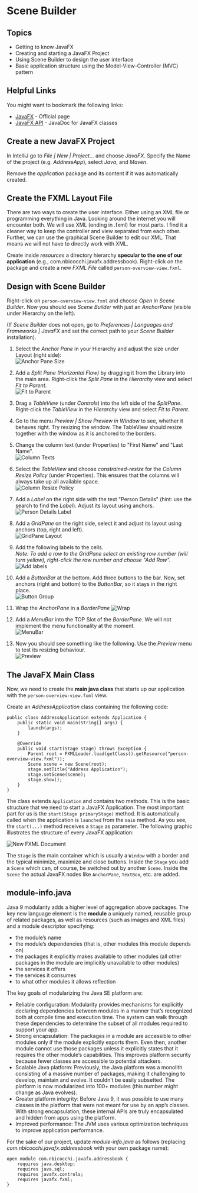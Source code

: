 # Scene Builder

## Topics
* Getting to know JavaFX
* Creating and starting a JavaFX Project
* Using Scene Builder to design the user interface
* Basic application structure using the Model-View-Controller (MVC) pattern

## Helpful Links
You might want to bookmark the following links:

* [JavaFX](https://openjfx.io/) - Official page
* [JavaFX API](https://openjfx.io/javadoc/17/javafx.graphics/module-summary.html) - JavaDoc for JavaFX classes

## Create a new JavaFX Project
In IntelliJ go to *File | New | Project...* and choose *JavaFX*. Specify the Name of the project (e.g. *AddressApp*), select *Java*, and *Maven*.

Remove the *application* package and its content if it was automatically created.

## Create the FXML Layout File
There are two ways to create the user interface. Either using an XML file or programming everything in Java. Looking around the internet you will encounter both. We will use XML (ending in .fxml) for most parts. I find it a cleaner way to keep the controller and view separated from each other. Further, we can use the graphical Scene Builder to edit our XML. That means we will not have to directly work with XML.

Create inside *resources* a directory hierarchy **specular to the one of our application** (e.g., com.nbicocchi.javafx.addressbook). Right-click on the package and create a new *FXML File* called `person-overview-view.fxml`.

## Design with Scene Builder
Right-click on `person-overview-view.fxml` and choose *Open in Scene Builder*. Now you should see *Scene Builder* with just an *AnchorPane* (visible under Hierarchy on the left).

(If *Scene Builder* does not open, go to *Preferences | Languages and Frameworks | JavaFX* and set the correct path to your *Scene Builder* installation).

1. Select the *Anchor Pane* in your Hierarchy and adjust the size under Layout (right side):   
![Anchor Pane Size](images/javafx-anchor-pane-size.png)

2. Add a *Split Pane (Horizontal Flow)* by dragging it from the Library into the main area. Right-click the *Split Pane* in the *Hierarchy* view and select *Fit to Parent*.   
![Fit to Parent](images/javafx-fit-to-parent.png)

3. Drag a *TableView* (under *Controls*) into the left side of the *SplitPane*. Right-click the *TableView* in the *Hierarchy* view and select *Fit to Parent*.

4. Go to the menu *Preview | Show Preview in Window* to see, whether it behaves right. Try resizing the window. The TableView should resize together with the window as it is anchored to the borders.

5. Change the column text (under Properties) to "First Name" and "Last Name".   
![Column Texts](images/javafx-column-texts.png)

6. Select the *TableView* and choose *constrained-resize* for the *Column Resize Policy* (under Properties). This ensures that the columns will always take up all available space.   
![Column Resize Policy](images/javafx-column-resize-policy.png)

7. Add a *Label* on the right side with the text "Person Details" (hint: use the search to find the *Label*). Adjust its layout using anchors.   
![Person Details Label](images/javafx-person-details-label.png)

8. Add a *GridPane* on the right side, select it and adjust its layout using anchors (top, right and left).    
![GridPane Layout](images/javafx-grid-pane-layout.png)

9. Add the following labels to the cells.   
*Note: To add a row to the GridPane select an existing row number (will turn yellow), right-click the row number and choose "Add Row".*   
![Add labels](images/javafx-add-labels.png)

10. Add a *ButtonBar* at the bottom. Add three buttons to the bar. Now, set anchors (right and bottom) to the *ButtonBar*, so it stays in the right place.   
![Button Group](images/javafx-button-group.png)

11. Wrap the *AnchorPane* in a *BorderPane*
![Wrap](images/javafx-wrap-in-borderpane.png)

12. Add a *MenuBar* into the TOP Slot of the *BorderPane*. We will not implement the menu functionality at the moment.   
![MenuBar](images/javafx-menu-bar.png)

13. Now you should see something like the following. Use the *Preview* menu to test its resizing behaviour.   
![Preview](images/javafx-scene-builder-preview.png)


## The JavaFX Main Class
Now, we need to create the **main java class** that starts up our application with the `person-overview-view.fxml` view.

Create an *AddressApplication* class containing the following code:

```
public class AddressApplication extends Application {
    public static void main(String[] args) {
        launch(args);
    }

    @Override
    public void start(Stage stage) throws Exception {
        Parent root = FXMLLoader.load(getClass().getResource("person-overview-view.fxml"));
        Scene scene = new Scene(root);
        stage.setTitle("Address Application");
        stage.setScene(scene);
        stage.show();
    }
}
```

The class extends `Application` and contains two methods. This is the basic structure that we need to start a JavaFX Application. The most important part for us is the `start(Stage primaryStage)` method. It is automatically called when the application is `launched` from the `main` method. As you see, the `start(...)` method receives a `Stage` as parameter. The following graphic illustrates the structure of every JavaFX application:

![New FXML Document](images/javafx-javafx-hierarchy.png)   

The `Stage` is the main container which is usually a `Window` with a border and the typical minimize, maximize and close buttons. Inside the `Stage` you add a `Scene` which can, of course, be switched out by another `Scene`. Inside the `Scene` the actual JavaFX nodes like `AnchorPane`, `TextBox`, etc. are added.

## module-info.java
Java 9 modularity adds a higher level of aggregation above packages. The key new language element is the **module** a uniquely named, reusable group of related packages, as well as resources (such as images and XML files) and a module descriptor specifying:
* the module’s name
* the module’s dependencies (that is, other modules this module depends on)
* the packages it explicitly makes available to other modules (all other packages in the module are implicitly unavailable to other modules)
* the services it offers
* the services it consumes
* to what other modules it allows reflection

The key goals of modularizing the Java SE platform are:

* Reliable configuration: Modularity provides mechanisms for explicitly declaring dependencies between modules in a manner that’s recognized both at compile time and execution time. The system can walk through these dependencies to determine the subset of all modules required to support your app. 
* Strong encapsulation: The packages in a module are accessible to other modules only if the module explicitly exports them. Even then, another module cannot use those packages unless it explicitly states that it requires the other module’s capabilities. This improves platform security because fewer classes are accessible to potential attackers. 
* Scalable Java platform: Previously, the Java platform was a monolith consisting of a massive number of packages, making it challenging to develop, maintain and evolve. It couldn’t be easily subsetted. The platform is now modularized into 100+ modules (this number might change as Java evolves). 
* Greater platform integrity: Before Java 9, it was possible to use many classes in the platform that were not meant for use by an app’s classes. With strong encapsulation, these internal APIs are truly encapsulated and hidden from apps using the platform. 
* Improved performance: The JVM uses various optimization techniques to improve application performance. 

For the sake of our project, update _module-info.java_ as follows (replacing _com.nbicocchi.javafx.addressbook_ with your own package name):

```
open module com.nbicocchi.javafx.addressbook {
    requires java.desktop;
    requires java.sql;
    requires javafx.controls;
    requires javafx.fxml;
}
```


